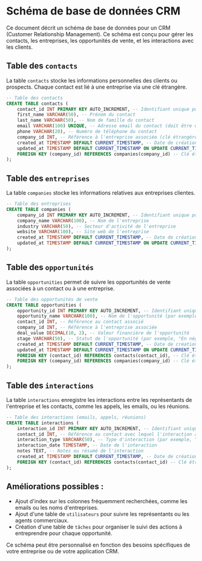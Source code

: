 
# Schéma de base de données CRM

Ce document décrit un schéma de base de données pour un CRM (Customer Relationship Management). Ce schéma est conçu pour gérer les contacts, les entreprises, les opportunités de vente, et les interactions avec les clients.

## Table des `contacts`

La table `contacts` stocke les informations personnelles des clients ou prospects. Chaque contact est lié à une entreprise via une clé étrangère.

```sql
-- Table des contacts
CREATE TABLE contacts (
    contact_id INT PRIMARY KEY AUTO_INCREMENT, -- Identifiant unique pour chaque contact
    first_name VARCHAR(50), -- Prénom du contact
    last_name VARCHAR(50), -- Nom de famille du contact
    email VARCHAR(100) UNIQUE, -- Adresse email du contact (doit être unique)
    phone VARCHAR(20), -- Numéro de téléphone du contact
    company_id INT, -- Référence à l'entreprise associée (clé étrangère vers la table des entreprises)
    created_at TIMESTAMP DEFAULT CURRENT_TIMESTAMP, -- Date de création du contact
    updated_at TIMESTAMP DEFAULT CURRENT_TIMESTAMP ON UPDATE CURRENT_TIMESTAMP, -- Date de mise à jour du contact
    FOREIGN KEY (company_id) REFERENCES companies(company_id) -- Clé étrangère vers la table des entreprises
);
```

## Table des `entreprises`

La table `companies` stocke les informations relatives aux entreprises clientes.

```sql
-- Table des entreprises
CREATE TABLE companies (
    company_id INT PRIMARY KEY AUTO_INCREMENT, -- Identifiant unique pour chaque entreprise
    company_name VARCHAR(100), -- Nom de l'entreprise
    industry VARCHAR(50), -- Secteur d'activité de l'entreprise
    website VARCHAR(100), -- Site web de l'entreprise
    created_at TIMESTAMP DEFAULT CURRENT_TIMESTAMP, -- Date de création de l'enregistrement
    updated_at TIMESTAMP DEFAULT CURRENT_TIMESTAMP ON UPDATE CURRENT_TIMESTAMP -- Date de mise à jour de l'enregistrement
);
```

## Table des `opportunités`

La table `opportunities` permet de suivre les opportunités de vente associées à un contact ou à une entreprise.

```sql
-- Table des opportunités de vente
CREATE TABLE opportunities (
    opportunity_id INT PRIMARY KEY AUTO_INCREMENT, -- Identifiant unique pour chaque opportunité
    opportunity_name VARCHAR(100), -- Nom de l'opportunité (par exemple, "Contrat annuel de maintenance")
    contact_id INT, -- Référence au contact associé
    company_id INT, -- Référence à l'entreprise associée
    deal_value DECIMAL(10, 2), -- Valeur financière de l'opportunité
    stage VARCHAR(50), -- Statut de l'opportunité (par exemple, "En négociation", "Fermée")
    created_at TIMESTAMP DEFAULT CURRENT_TIMESTAMP, -- Date de création de l'enregistrement
    updated_at TIMESTAMP DEFAULT CURRENT_TIMESTAMP ON UPDATE CURRENT_TIMESTAMP, -- Date de mise à jour de l'enregistrement
    FOREIGN KEY (contact_id) REFERENCES contacts(contact_id), -- Clé étrangère vers la table des contacts
    FOREIGN KEY (company_id) REFERENCES companies(company_id) -- Clé étrangère vers la table des entreprises
);
```

## Table des `interactions`

La table `interactions` enregistre les interactions entre les représentants de l'entreprise et les contacts, comme les appels, les emails, ou les réunions.

```sql
-- Table des interactions (emails, appels, réunions)
CREATE TABLE interactions (
    interaction_id INT PRIMARY KEY AUTO_INCREMENT, -- Identifiant unique pour chaque interaction
    contact_id INT, -- Référence au contact avec lequel l'interaction a eu lieu
    interaction_type VARCHAR(50), -- Type d'interaction (par exemple, "email", "appel", "réunion")
    interaction_date TIMESTAMP, -- Date de l'interaction
    notes TEXT, -- Notes ou résumé de l'interaction
    created_at TIMESTAMP DEFAULT CURRENT_TIMESTAMP, -- Date de création de l'enregistrement
    FOREIGN KEY (contact_id) REFERENCES contacts(contact_id) -- Clé étrangère vers la table des contacts
);
```

## Améliorations possibles :
- Ajout d'index sur les colonnes fréquemment recherchées, comme les emails ou les noms d'entreprises.
- Ajout d'une table de `utilisateurs` pour suivre les représentants ou les agents commerciaux.
- Création d'une table de `tâches` pour organiser le suivi des actions à entreprendre pour chaque opportunité.

Ce schéma peut être personnalisé en fonction des besoins spécifiques de votre entreprise ou de votre application CRM.
